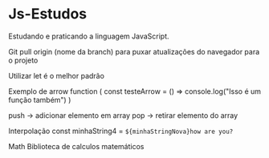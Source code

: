 # Js-Estudos
Estudando e praticando a linguagem JavaScript. 


Git pull origin (nome da branch) para puxar atualizações do navegador 
para o projeto 

Utilizar let é o melhor padrão 

Exemplo de arrow function (  const testeArrow = () => console.log("Isso é um função também")   )

push -> adicionar elemento em array
pop -> retirar elemento do array

Interpolação
const minhaString4 = `${minhaStringNova}how are you?`

Math
Biblioteca de calculos matemáticos 